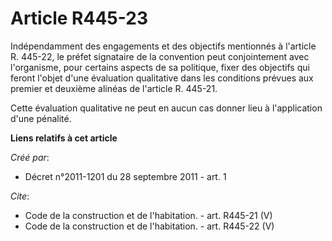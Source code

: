 # Article R445-23

Indépendamment des engagements et des objectifs mentionnés à l'article R. 445-22, le préfet signataire de la convention peut
conjointement avec l'organisme, pour certains aspects de sa politique, fixer des objectifs qui feront l'objet d'une
évaluation qualitative dans les conditions prévues aux premier et deuxième alinéas de l'article R. 445-21. 

Cette évaluation qualitative ne peut en aucun cas donner lieu à l'application d'une pénalité.

**Liens relatifs à cet article**

_Créé par_:

  - Décret n°2011-1201 du 28 septembre 2011 - art. 1

_Cite_:

  - Code de la construction et de l'habitation. - art. R445-21 (V)
  - Code de la construction et de l'habitation. - art. R445-22 (V)
